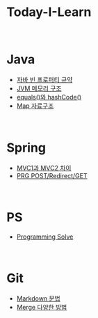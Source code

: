# Today-I-Learn
<br>

# Java
* [자바 빈 프로퍼티 규약](Java/JavaBean.md)
* [JVM 메모리 구조](Java/JVM메모리구조.md)
* [equals()와 hashCode()](Java/equals()메서드.md)
* [Map 자료구조](Java/Map.md)
  
<br>

# Spring
* [MVC1과 MVC2 차이](Spring/mvc1,2패턴.md)
* [PRG POST/Redirect/GET](Spring/PRGpattern.md)

<br>

# PS
* [Programming Solve](PS/문제리스트.md)

<br>

# Git
* [Markdown 문법](/Git/Markdown_문법.md)
* [Merge 다양한 방법](/Git/Merge.md)

<br>